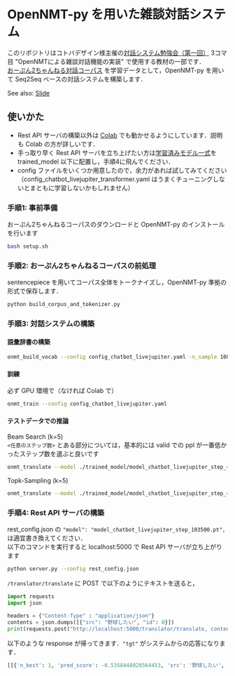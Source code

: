 # OpenNMT-py を用いた雑談対話システム
このリポジトリはコトバデザイン様主催の[対話システム勉強会（第一回）](https://cotobaagent-developers-community.connpass.com/event/188047/) 3コマ目 "OpenNMTによる雑談対話機能の実装" で使用する教材の一部です．  
[おーぷん2ちゃんねる対話コーパス](https://github.com/1never/open2ch-dialogue-corpus) を学習データとして，OpenNMT-py を用いて Seq2Seq ベースの対話システムを構築します．

See also: [Slide]()

## 使いかた
* Rest API サーバの構築以外は [Colab](https://colab.research.google.com/drive/1Fs-wklGpXaew2KBAowBXbeYEDycDMsly?usp=sharing) でも動かせるようにしています．説明も Colab の方が詳しいです．  
* 手っ取り早く Rest API サーバを立ち上げたい方は[学習済みモデル一式](https://drive.google.com/file/d/1nVoH6GJx4f7D2UcQUSv_uRiAVq4UBW4v/view?usp=sharing)を trained_model 以下に配置し，手順4に飛んでください．  
* config ファイルをいくつか用意したので，余力があれば試してみてください（config_chatbot_livejupiter_transformer.yaml はうまくチューニングしないとまともに学習しないかもしれません）

### 手順1: 事前準備
おーぷん2ちゃんねるコーパスのダウンロードと OpenNMT-py のインストールを行います  
```sh
bash setup.sh
```

### 手順2: おーぷん2ちゃんねるコーパスの前処理
sentencepiece を用いてコーパス全体をトークナイズし，OpenNMT-py 準拠の形式で保存します．  
```sh
python build_corpus_and_tokenizer.py
```

### 手順3: 対話システムの構築
#### 語彙辞書の構築
```sh
onmt_build_vocab --config config_chatbot_livejupiter.yaml -n_sample 100000
```

#### 訓練
必ず GPU 環境で（なければ Colab で）  
```sh
onmt_train --config config_chatbot_livejupiter.yaml
```

#### テストデータでの推論
Beam Search (k=5)  
`<任意のステップ数>` とある部分については，基本的には valid での ppl が一番低かったステップ数を選ぶと良いです
```sh
onmt_translate --model ./trained_model/model_chatbot_livejupiter_step_<任意のステップ数>.pt --src ./data/test.src --output data/pred_beam.txt --gpu 0 --replace_unk
```  

Topk-Sampling (k=5)
```sh
onmt_translate --model ./trained_model/model_chatbot_livejupiter_step_<任意のステップ数>.pt --src ./data/test.src --output data/pred_sampling.txt --gpu 0 --replace_unk --random_sampling_topk 5
```

### 手順4: Rest API サーバの構築
rest_config.json の `"model": "model_chatbot_livejupiter_step_103500.pt",` は適宜書き換えてください．  
以下のコマンドを実行すると localhost:5000 で Rest API サーバが立ち上がります
```sh
python server.py --config rest_config.json
```
`/translator/translate` に POST で以下のようにテキストを送ると，
```python
import requests
import json

headers = {"Content-Type" : "application/json"}
contents = json.dumps([{"src": "野球したい", "id": 0}])
print(requests.post("http://localhost:5000/translator/translate, contents, headers=headers).json())
```
以下のような response が帰ってきます．`"tgt"` がシステムからの応答になります．
```python
[[{'n_best': 1, 'pred_score': -0.5358448028564453, 'src': '野球したい', 'tgt': 'やきう興味ないわ'}]]
```
